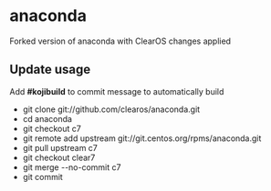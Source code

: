 # anaconda

Forked version of anaconda with ClearOS changes applied

## Update usage
  Add __#kojibuild__ to commit message to automatically build

* git clone git://github.com/clearos/anaconda.git
* cd anaconda
* git checkout c7
* git remote add upstream git://git.centos.org/rpms/anaconda.git
* git pull upstream c7
* git checkout clear7
* git merge --no-commit c7
* git commit
